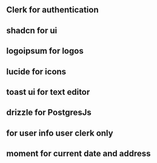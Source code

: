 ## Clerk for authentication
## shadcn for ui
## logoipsum for logos
## lucide for icons
## toast ui for text editor
## drizzle for PostgresJs
## for user info user clerk only
## moment for current date and address